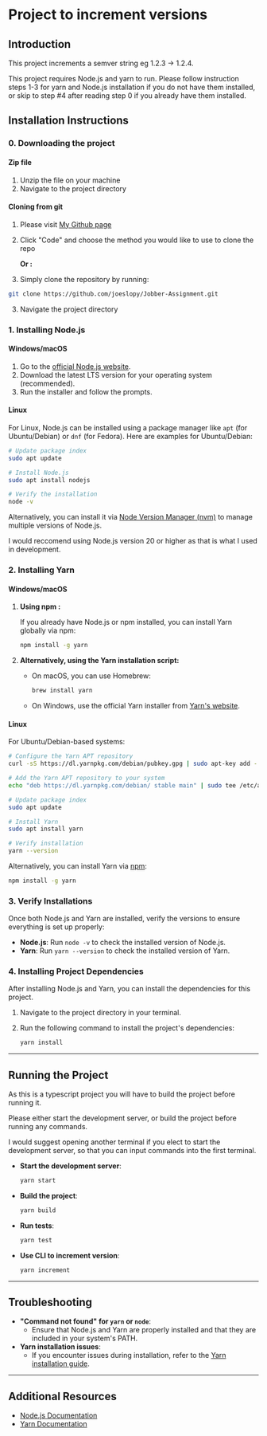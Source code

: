 # Project to increment versions

## Introduction

This project increments a semver string eg 1.2.3 -> 1.2.4.

This project requires Node.js and yarn to run. Please follow instruction steps 1-3 for yarn and Node.js installation if you do not have them installed, or skip to step #4 after reading step 0 if you already have them installed.

## Installation Instructions

### 0. Downloading the project

#### Zip file

1. Unzip the file on your machine
2. Navigate to the project directory

#### Cloning from git

1. Please visit [My Github page](https://github.com/joeslopy/Jobber-Assignment)
2. Click "Code" and choose the method you would like to use to clone the repo

   **Or :**

3. Simply clone the repository by running:

```bash
git clone https://github.com/joeslopy/Jobber-Assignment.git
```

3. Navigate the project directory

### 1. Installing Node.js

#### Windows/macOS

1. Go to the [official Node.js website](https://nodejs.org/).
2. Download the latest LTS version for your operating system (recommended).
3. Run the installer and follow the prompts.

#### Linux

For Linux, Node.js can be installed using a package manager like `apt` (for Ubuntu/Debian) or `dnf` (for Fedora). Here are examples for Ubuntu/Debian:

```bash
# Update package index
sudo apt update

# Install Node.js
sudo apt install nodejs

# Verify the installation
node -v
```

Alternatively, you can install it via [Node Version Manager (nvm)](https://github.com/nvm-sh/nvm) to manage multiple versions of Node.js.

I would reccomend using Node.js version 20 or higher as that is what I used in development.

### 2. Installing Yarn

#### Windows/macOS

1. **Using npm :**

   If you already have Node.js or npm installed, you can install Yarn globally via npm:

   ```bash
   npm install -g yarn
   ```

2. **Alternatively, using the Yarn installation script:**

   - On macOS, you can use Homebrew:

     ```bash
     brew install yarn
     ```

   - On Windows, use the official Yarn installer from [Yarn's website](https://yarnpkg.com/getting-started/install).

#### Linux

For Ubuntu/Debian-based systems:

```bash
# Configure the Yarn APT repository
curl -sS https://dl.yarnpkg.com/debian/pubkey.gpg | sudo apt-key add -

# Add the Yarn APT repository to your system
echo "deb https://dl.yarnpkg.com/debian/ stable main" | sudo tee /etc/apt/sources.list.d/yarn.list

# Update package index
sudo apt update

# Install Yarn
sudo apt install yarn

# Verify installation
yarn --version
```

Alternatively, you can install Yarn via [npm](https://www.npmjs.com/package/yarn):

```bash
npm install -g yarn
```

### 3. Verify Installations

Once both Node.js and Yarn are installed, verify the versions to ensure everything is set up properly:

- **Node.js**: Run `node -v` to check the installed version of Node.js.
- **Yarn**: Run `yarn --version` to check the installed version of Yarn.

### 4. Installing Project Dependencies

After installing Node.js and Yarn, you can install the dependencies for this project.

1. Navigate to the project directory in your terminal.
2. Run the following command to install the project's dependencies:

   ```bash
   yarn install
   ```

---

## Running the Project

As this is a typescript project you will have to build the project before running it.

Please either start the development server, or build the project before running any commands.

I would suggest opening another terminal if you elect to start the development server, so that you can input commands into the first terminal.

- **Start the development server**:

  ```bash
  yarn start
  ```

- **Build the project**:

  ```bash
  yarn build
  ```

- **Run tests**:

  ```bash
  yarn test
  ```

- **Use CLI to increment version**:

  ```bash
  yarn increment
  ```

---

## Troubleshooting

- **"Command not found" for `yarn` or `node`**:
  - Ensure that Node.js and Yarn are properly installed and that they are included in your system's PATH.
- **Yarn installation issues**:
  - If you encounter issues during installation, refer to the [Yarn installation guide](https://yarnpkg.com/getting-started/install).

---

## Additional Resources

- [Node.js Documentation](https://nodejs.org/en/docs/)
- [Yarn Documentation](https://yarnpkg.com/en/docs)
